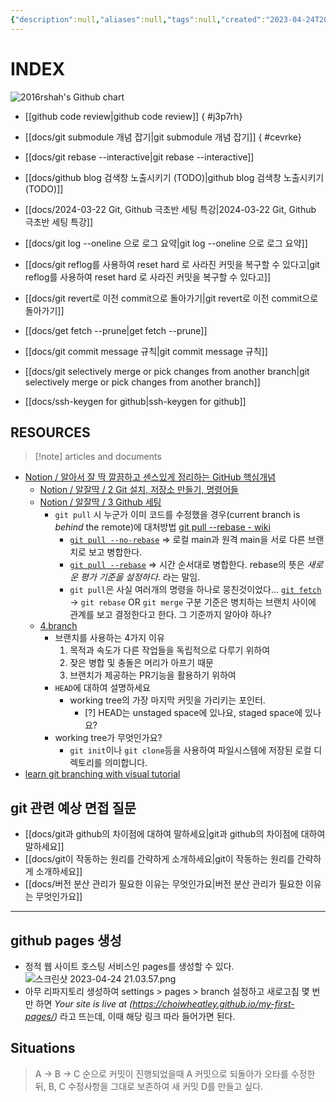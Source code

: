 ```yaml
---
{"description":null,"aliases":null,"tags":null,"created":"2023-04-24T20:53:42","updated":"2024-11-19T17:41:35","title":"0019 Git ᛘ","dg-publish":true,"permalink":"/docs/index/0019 Git ᛘ/","dgPassFrontmatter":true}
---
```



# INDEX

<img src="http://ghchart.rshah.org/ChoiWheatley" alt="2016rshah's Github chart" />

- [[github code review\|github code review]]
{ #j3p7rh}

- [[docs/git submodule 개념 잡기\|git submodule 개념 잡기]]
{ #cevrke}

- [[docs/git rebase --interactive\|git rebase --interactive]]
- [[docs/github blog 검색창 노출시키기 (TODO)\|github blog 검색창 노출시키기 (TODO)]]
- [[docs/2024-03-22 Git, Github 극초반 세팅 특강\|2024-03-22 Git, Github 극초반 세팅 특강]]
- [[docs/git log --oneline 으로 로그 요약\|git log --oneline 으로 로그 요약]]
- [[docs/git reflog를 사용하여 reset hard 로 사라진 커밋을 복구할 수 있다고\|git reflog를 사용하여 reset hard 로 사라진 커밋을 복구할 수 있다고]]
- [[docs/git revert로 이전 commit으로 돌아가기\|git revert로 이전 commit으로 돌아가기]]
- [[docs/get fetch --prune\|get fetch --prune]]
- [[docs/git commit message 규칙\|git commit message 규칙]]
- [[docs/git selectively merge or pick changes from another branch\|git selectively merge or pick changes from another branch]]
- [[docs/ssh-keygen for github\|ssh-keygen for github]]

## RESOURCES

> [!note] articles and documents

- [Notion / 알아서 잘 딱 깔끔하고 센스있게 정리하는 GitHub 핵심개념](https://paullabworkspace.notion.site/GitHub-435ec8074bcf4353afb947f601a030df)
	- [Notion / 알잘딱 / 2 Git 설치, 저장소 만들기, 명령어들](https://paullabworkspace.notion.site/2-Git-560d34629faf4d4cb19ad0462bbb4dc7)
	- [Notion / 알잘딱 / 3 Github 세팅](https://paullabworkspace.notion.site/3-GitHub-5af717e53119443d9de827abaa710ced)
		- `git pull` 시 누군가 이미 코드를 수정했을 경우(current branch is *behind* the remote)에 대처방법 [git pull --rebase - wiki](https://www.git-scm.com/docs/git-pull) 
			- [`git pull --no-rebase`](https://www.git-scm.com/docs/git-pull#Documentation/git-pull.txt---rebasefalsetruemergesinteractive) => 로컬 main과 원격 main을 서로 다른 브랜치로 보고 병합한다.
			- [`git pull --rebase`](https://www.git-scm.com/docs/git-pull#Documentation/git-pull.txt---rebasefalsetruemergesinteractive) => 시간 순서대로 병합한다. rebase의 뜻은 *새로운 평가 기준을 설정하다*. 라는 말임. 
			- `git pull`은 사실 여러개의 명령을 하나로 뭉친것이었다... [`git fetch`](https://www.git-scm.com/docs/git-fetch) -> `git rebase` OR `git merge` 구분 기준은 병치하는 브랜치 사이에 관계를 보고 결정한다고 한다. 그 기준까지 알아야 하나? 
	- [4.branch](https://paullabworkspace.notion.site/4-Branch-7552c2a8c2b340ce9622a8a6364dc47a)
		- 브랜치를 사용하는 4가지 이유
			1. 목적과 속도가 다른 작업들을 독립적으로 다루기 위하여
			2. 잦은 병합 및 충돌은 머리가 아프기 때문
			3. 브랜치가 제공하는 PR기능을 활용하기 위하여
		- `HEAD`에 대하여 설명하세요
			- working tree의 가장 마지막 커밋을 가리키는 포인터. 
				- [?] HEAD는 unstaged space에 있나요, staged space에 있나요?
		- working tree가 무엇인가요?
			- `git init`이나 `git clone`등을 사용하여 파일시스템에 저장된 로컬 디렉토리를 의미합니다. 
- [learn git branching with visual tutorial](https://learngitbranching.js.org/) 

## git 관련 예상 면접 질문

- [[docs/git과 github의 차이점에 대하여 말하세요\|git과 github의 차이점에 대하여 말하세요]]
- [[docs/git이 작동하는 원리를 간략하게 소개하세요\|git이 작동하는 원리를 간략하게 소개하세요]]
- [[docs/버전 분산 관리가 필요한 이유는 무엇인가요\|버전 분산 관리가 필요한 이유는 무엇인가요]]

---

## github pages 생성 

- 정적 웹 사이트 호스팅 서비스인 pages를 생성할 수 있다.![스크린샷 2023-04-24 21.03.57.png](/img/user/docs/assets/%EC%8A%A4%ED%81%AC%EB%A6%B0%EC%83%B7%202023-04-24%2021.03.57.png)
- 아무 리파지토리 생성하여 settings > pages > branch 설정하고 새로고침 몇 번만 하면 *Your site is live at (<https://choiwheatley.github.io/my-first-pages/>)* 라고 뜨는데, 이때 해당 링크 따라 들어가면 된다.

## Situations

> A → B → C  순으로 커밋이 진행되었을때 A 커밋으로 되돌아가 오타를 수정한 뒤, B, C 수정사항을 그대로 보존하여 새 커밋 D를 만들고 싶다.
